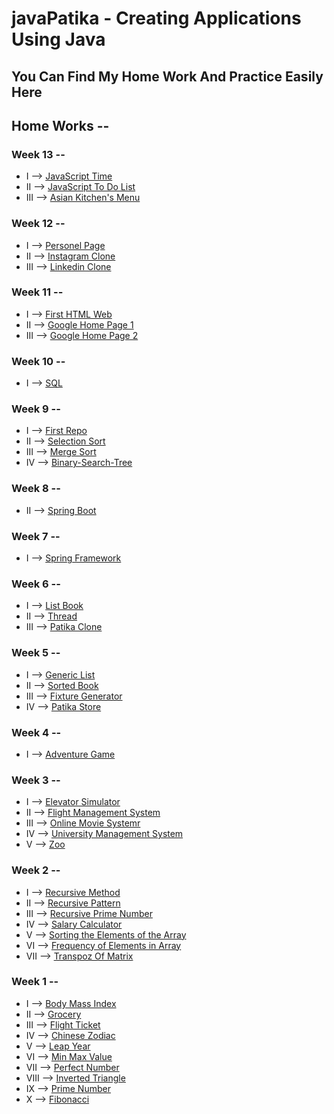 # javaPatika - Creating Applications Using Java

## You Can Find My Home Work And Practice Easily Here

## Home Works --
### Week 13 -- 
- I  --> [JavaScript Time](https://github.com/m1erla/javaPatika/tree/master/src/WeekThirteen/jstime)
- II --> [JavaScript To Do List](https://github.com/m1erla/javaPatika/tree/master/src/WeekThirteen/jslist)
- III --> [Asian Kitchen's Menu](https://github.com/m1erla/javaPatika/tree/master/src/WeekThirteen/asianmenu)


### Week 12 -- 
- I  --> [Personel Page](https://github.com/m1erla/CssProject)
- II --> [Instagram Clone](https://github.com/m1erla/bootstarp-demo)
- III --> [Linkedin Clone](https://github.com/m1erla/Bootstrap-linkedln)


### Week 11 -- 
- I  --> [First HTML Web](https://github.com/m1erla/HTML)
- II --> [Google Home Page 1](https://github.com/m1erla/HTML/tree/main/Home-work)
- III --> [Google Home Page 2](https://github.com/m1erla/HTML/tree/main/Updated-Google)


### Week 10 -- 
- I --> [SQL](https://github.com/m1erla/javaPatika/tree/master/src/WeekTen)


### Week 9 -- 
- I  --> [First Repo](https://github.com/m1erla/kodluyoruzilkrepo)
- II --> [Selection Sort](https://github.com/m1erla/Project-First/blob/main/Project-First.md)
- III --> [Merge Sort](https://github.com/m1erla/Project-First/blob/main/Project-Second.md)
- IV --> [Binary-Search-Tree](https://github.com/m1erla/Project-First/blob/main/Project-Third.md)


### Week 8 -- 
- II --> [Spring Boot](https://github.com/m1erla/PatikaSpringBoot)


### Week 7 -- 
- I  --> [Spring Framework](https://github.com/m1erla/SpringFrameWork)
  

### Week 6 -- 
- I  --> [List Book](https://github.com/m1erla/javaPatika/tree/master/src/WeekSix/ListBook)
- II --> [Thread](https://github.com/m1erla/javaPatika/tree/master/src/WeekSix/Thread)
- III --> [Patika Clone](https://github.com/m1erla/javaPatika/tree/master/src/WeekSix/com/patikadev)


### Week 5 -- 
- I  --> [Generic List](https://github.com/m1erla/javaPatika/tree/master/src/WeekFive/GenericList)
- II --> [Sorted Book](https://github.com/m1erla/javaPatika/tree/master/src/WeekFive/SortedBook)
- III --> [Fixture Generator](https://github.com/m1erla/javaPatika/tree/master/src/WeekFive/FixtureGenerator)
- IV --> [Patika Store](https://github.com/m1erla/javaPatika/tree/master/src/WeekFive/PatikaStore)  

### Week 4 --                                                                                                           
- I  --> [Adventure Game](https://github.com/m1erla/javaPatika/tree/master/src/WeekFour/AdventureGame)  

### Week 3 --                                                                                                           
- I  --> [Elevator Simulator](https://github.com/m1erla/javaPatika/tree/master/src/WeekThree/ElevatorSimulator)  
- II  --> [Flight Management System](https://github.com/m1erla/javaPatika/tree/master/src/WeekThree/FlightManagementSystem)
- III  --> [Online Movie Systemr](https://github.com/m1erla/javaPatika/tree/master/src/WeekThree/OnlineMovieSystem)
- IV  --> [University Management System](https://github.com/m1erla/javaPatika/tree/master/src/WeekThree/UniversityManagementSystem)
- V --> [Zoo](https://github.com/m1erla/javaPatika/tree/master/src/WeekThree/Zoo)

### Week 2 --                                                                                                           
- I --> [Recursive Method](https://github.com/m1erla/javaPatika/tree/master/src/WeekTwo/FirstHomeWork)  
- II  --> [Recursive Pattern](https://github.com/m1erla/javaPatika/tree/master/src/WeekTwo/SecondHomeWork)
- III  --> [Recursive Prime Number](https://github.com/m1erla/javaPatika/tree/master/src/WeekTwo/ThirdHomeWork)
- IV  --> [Salary Calculator](https://github.com/m1erla/javaPatika/tree/master/src/WeekTwo/SalaryCalculator)
- V  --> [Sorting the Elements of the Array](https://github.com/m1erla/javaPatika/tree/master/src/WeekTwo/SortArrayNumber)
- VI  --> [Frequency of Elements in Array](https://github.com/m1erla/javaPatika/tree/master/src/WeekTwo/FrequencyArray)
- VII --> [Transpoz Of Matrix](https://github.com/m1erla/javaPatika/tree/master/src/WeekTwo/TranspozeMatrix)

### Week 1 --                                                                                                           
- I --> [Body Mass Index](https://github.com/m1erla/javaPatika/blob/master/src/Entrance/BodyMassIndex.java)  
- II --> [Grocery](https://github.com/m1erla/javaPatika/tree/master/src/Entrance/Grocery.java)
- III --> [Flight Ticket](https://github.com/m1erla/javaPatika/tree/master/src/Entrance/FlightTicket.java)
- IV --> [Chinese Zodiac](https://github.com/m1erla/javaPatika/tree/master/src/Entrance/ChineseZodiac.java)
- V --> [Leap Year](https://github.com/m1erla/javaPatika/tree/master/src/Entrance/LeapYear.java)
- VI --> [Min Max Value](https://github.com/m1erla/javaPatika/tree/master/src/Entrance/HomeWorkSixth)
- VII --> [Perfect Number](https://github.com/m1erla/javaPatika/tree/master/src/Entrance/HomeWorkSeven)
- VIII --> [Inverted Triangle](https://github.com/m1erla/javaPatika/tree/master/src/Entrance/HomeWorkEight)
- IX --> [Prime Number](https://github.com/m1erla/javaPatika/tree/master/src/Entrance/HomeWorkNine)
- X --> [Fibonacci](https://github.com/m1erla/javaPatika/tree/master/src/Entrance/HomeWorkTen)

